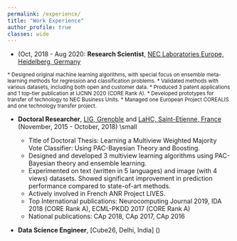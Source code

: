 ```yaml
---
permalink: /experience/
title: "Work Experience"
author_profile: true
classes: wide
---
```



* (Oct, 2018 - Aug 2020: **Research Scientist**, [NEC Laboratories Europe, Heidelberg, Germany](http://neclab.eu/) 
 <small>
  * Designed original machine learning algorithms, with special focus on ensemble meta-learning methods for regression and classification problems.
  * Validated methods with various datasets, including both open and customer data.
  * Produced 3 patent applications and 1 top-tier publication at IJCNN 2020 (CORE Rank A).
  * Developed prototypes for transfer of technology to NEC Business Units.
  * Managed one European Project COREALIS and one technology transfer project.
 </small>
 
* **Doctoral Researcher**, [LIG, Grenoble](https://www.liglab.fr/) and [LaHC, Saint-Etienne, France](http://laboratoirehubertcurien.fr/) (November, 2015 - October, 2018)
 \small
  * Title of Doctoral Thesis: Learning a Multiview Weighted Majority Vote Classifier: Using PAC-Bayesian Theory and Boosting.
  * Designed and developed 3 multiview learning algorithms using PAC-Bayesian theory and ensemble learning.
  * Experimented on text (written in 5 languages) and image (with 4 views) datasets. Showed significant improvement in prediction performance compared to state-of-art methods.
  * Actively involved in French ANR Project LIVES.
  * Top International publications: Neurocomputing Journal 2019, IDA 2018 (CORE Rank A),
ECML-PKDD 2017 (CORE Rank A) 
  * National publications: CAp 2018, CAp 2017, CAp 2016
  

* **Data Science Engineer**, [Cube26, Delhi, India] ()


  

